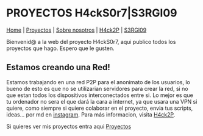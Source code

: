 # PROYECTOS H4ckS0r7|S3RGI09
[Home](index.md) | [Proyectos](Proyectos) | [Sobre nosotros](sobrenosotros) | [H4ck2P](h4ck2p) | [S3RGI09](https://s3rgi09.github.io/)

Bienvenid@ a la web del proyecto H4ckS0r7, aqui publico todos los proyectos que hago. Espero que le gusten.

## Estamos creando una Red!
Estamos trabajando en una red P2P para el anonimato de los usuarios, lo bueno de esto es que no se utilizarian servidores para crear la red, si no que estan todos los dispositivos interconectados entre si. Lo mejor es que tu ordenador no sera el que dará la cara a internet, ya que usara una VPN si quiere, como siempre si quiere colaborar en el proyecto, envia tus scripts, ideas... por md en [instagram](https://www.instagram.com/h4cks0r7/). Para más informacion, visita [H4ck2P](h4ck2p).

Si quieres ver mis proyectos entra aqui [Proyectos](Proyectos)
